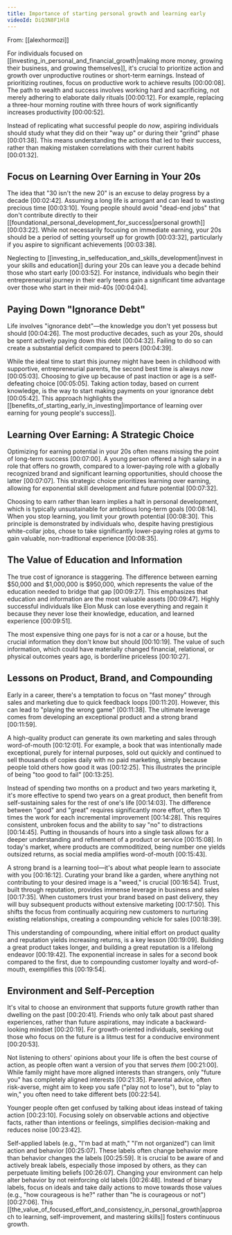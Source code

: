 ```yaml
---
title: Importance of starting personal growth and learning early
videoId: DiQ3N8F1Hl8
---
```


From: [[alexhormozi]] <br/> 

For individuals focused on [[investing_in_personal_and_financial_growth|making more money, growing their business, and growing themselves]], it's crucial to prioritize action and growth over unproductive routines or short-term earnings. Instead of prioritizing routines, focus on productive work to achieve results <a class="yt-timestamp" data-t="00:00:08">[00:00:08]</a>. The path to wealth and success involves working hard and sacrificing, not merely adhering to elaborate daily rituals <a class="yt-timestamp" data-t="00:00:12">[00:00:12]</a>. For example, replacing a three-hour morning routine with three hours of work significantly increases productivity <a class="yt-timestamp" data-t="00:00:52">[00:00:52]</a>.

Instead of replicating what successful people do *now*, aspiring individuals should study what they did on their "way up" or during their "grind" phase <a class="yt-timestamp" data-t="00:01:38">[00:01:38]</a>. This means understanding the actions that led to their success, rather than making mistaken correlations with their current habits <a class="yt-timestamp" data-t="00:01:32">[00:01:32]</a>.

## Focus on Learning Over Earning in Your 20s

The idea that "30 isn't the new 20" is an excuse to delay progress by a decade <a class="yt-timestamp" data-t="00:02:42">[00:02:42]</a>. Assuming a long life is arrogant and can lead to wasting precious time <a class="yt-timestamp" data-t="00:03:10">[00:03:10]</a>. Young people should avoid "dead-end jobs" that don't contribute directly to their [[foundational_personal_development_for_success|personal growth]] <a class="yt-timestamp" data-t="00:03:22">[00:03:22]</a>. While not necessarily focusing on immediate earning, your 20s should be a period of setting yourself up for growth <a class="yt-timestamp" data-t="00:03:32">[00:03:32]</a>, particularly if you aspire to significant achievements <a class="yt-timestamp" data-t="00:03:38">[00:03:38]</a>.

Neglecting to [[investing_in_selfeducation_and_skills_development|invest in your skills and education]] during your 20s can leave you a decade behind those who start early <a class="yt-timestamp" data-t="00:03:52">[00:03:52]</a>. For instance, individuals who begin their entrepreneurial journey in their early teens gain a significant time advantage over those who start in their mid-40s <a class="yt-timestamp" data-t="00:04:04">[00:04:04]</a>.

## Paying Down "Ignorance Debt"

Life involves "ignorance debt"—the knowledge you don't yet possess but should <a class="yt-timestamp" data-t="00:04:26">[00:04:26]</a>. The most productive decades, such as your 20s, should be spent actively paying down this debt <a class="yt-timestamp" data-t="00:04:32">[00:04:32]</a>. Failing to do so can create a substantial deficit compared to peers <a class="yt-timestamp" data-t="00:04:39">[00:04:39]</a>.

While the ideal time to start this journey might have been in childhood with supportive, entrepreneurial parents, the second best time is always *now* <a class="yt-timestamp" data-t="00:05:03">[00:05:03]</a>. Choosing to give up because of past inaction or age is a self-defeating choice <a class="yt-timestamp" data-t="00:05:05">[00:05:05]</a>. Taking action today, based on current knowledge, is the way to start making payments on your ignorance debt <a class="yt-timestamp" data-t="00:05:42">[00:05:42]</a>. This approach highlights the [[benefits_of_starting_early_in_investing|importance of learning over earning for young people's success]].

## Learning Over Earning: A Strategic Choice

Optimizing for earning potential in your 20s often means missing the point of long-term success <a class="yt-timestamp" data-t="00:07:00">[00:07:00]</a>. A young person offered a high salary in a role that offers no growth, compared to a lower-paying role with a globally recognized brand and significant learning opportunities, should choose the latter <a class="yt-timestamp" data-t="00:07:07">[00:07:07]</a>. This strategic choice prioritizes learning over earning, allowing for exponential skill development and future potential <a class="yt-timestamp" data-t="00:07:32">[00:07:32]</a>.

Choosing to earn rather than learn implies a halt in personal development, which is typically unsustainable for ambitious long-term goals <a class="yt-timestamp" data-t="00:08:14">[00:08:14]</a>. When you stop learning, you limit your growth potential <a class="yt-timestamp" data-t="00:08:30">[00:08:30]</a>. This principle is demonstrated by individuals who, despite having prestigious white-collar jobs, chose to take significantly lower-paying roles at gyms to gain valuable, non-traditional experience <a class="yt-timestamp" data-t="00:08:35">[00:08:35]</a>.

## The Value of Education and Information

The true cost of ignorance is staggering. The difference between earning $50,000 and $1,000,000 is $950,000, which represents the value of the education needed to bridge that gap <a class="yt-timestamp" data-t="00:09:27">[00:09:27]</a>. This emphasizes that education and information are the most valuable assets <a class="yt-timestamp" data-t="00:09:47">[00:09:47]</a>. Highly successful individuals like Elon Musk can lose everything and regain it because they never lose their knowledge, education, and learned experience <a class="yt-timestamp" data-t="00:09:51">[00:09:51]</a>.

The most expensive thing one pays for is not a car or a house, but the crucial information they don't know but should <a class="yt-timestamp" data-t="00:10:19">[00:10:19]</a>. The value of such information, which could have materially changed financial, relational, or physical outcomes years ago, is borderline priceless <a class="yt-timestamp" data-t="00:10:27">[00:10:27]</a>.

## Lessons on Product, Brand, and Compounding

Early in a career, there's a temptation to focus on "fast money" through sales and marketing due to quick feedback loops <a class="yt-timestamp" data-t="00:11:20">[00:11:20]</a>. However, this can lead to "playing the wrong game" <a class="yt-timestamp" data-t="00:11:38">[00:11:38]</a>. The ultimate leverage comes from developing an exceptional product and a strong brand <a class="yt-timestamp" data-t="00:11:59">[00:11:59]</a>.

A high-quality product can generate its own marketing and sales through word-of-mouth <a class="yt-timestamp" data-t="00:12:01">[00:12:01]</a>. For example, a book that was intentionally made exceptional, purely for internal purposes, sold out quickly and continued to sell thousands of copies daily with no paid marketing, simply because people told others how good it was <a class="yt-timestamp" data-t="00:12:25">[00:12:25]</a>. This illustrates the principle of being "too good to fail" <a class="yt-timestamp" data-t="00:13:25">[00:13:25]</a>.

Instead of spending two months on a product and two years marketing it, it's more effective to spend two years on a great product, then benefit from self-sustaining sales for the rest of one's life <a class="yt-timestamp" data-t="00:14:03">[00:14:03]</a>. The difference between "good" and "great" requires significantly more effort, often 10 times the work for each incremental improvement <a class="yt-timestamp" data-t="00:14:28">[00:14:28]</a>. This requires consistent, unbroken focus and the ability to say "no" to distractions <a class="yt-timestamp" data-t="00:14:45">[00:14:45]</a>. Putting in thousands of hours into a single task allows for a deeper understanding and refinement of a product or service <a class="yt-timestamp" data-t="00:15:08">[00:15:08]</a>. In today's market, where products are commoditized, being number one yields outsized returns, as social media amplifies word-of-mouth <a class="yt-timestamp" data-t="00:15:43">[00:15:43]</a>.

A strong brand is a learning tool—it's about what people learn to associate with you <a class="yt-timestamp" data-t="00:16:12">[00:16:12]</a>. Curating your brand like a garden, where anything not contributing to your desired image is a "weed," is crucial <a class="yt-timestamp" data-t="00:16:54">[00:16:54]</a>. Trust, built through reputation, provides immense leverage in business and sales <a class="yt-timestamp" data-t="00:17:35">[00:17:35]</a>. When customers trust your brand based on past delivery, they will buy subsequent products without extensive marketing <a class="yt-timestamp" data-t="00:17:50">[00:17:50]</a>. This shifts the focus from continually acquiring new customers to nurturing existing relationships, creating a compounding vehicle for sales <a class="yt-timestamp" data-t="00:18:39">[00:18:39]</a>.

This understanding of compounding, where initial effort on product quality and reputation yields increasing returns, is a key lesson <a class="yt-timestamp" data-t="00:19:09">[00:19:09]</a>. Building a great product takes longer, and building a great reputation is a lifelong endeavor <a class="yt-timestamp" data-t="00:19:42">[00:19:42]</a>. The exponential increase in sales for a second book compared to the first, due to compounding customer loyalty and word-of-mouth, exemplifies this <a class="yt-timestamp" data-t="00:19:54">[00:19:54]</a>.

## Environment and Self-Perception

It's vital to choose an environment that supports future growth rather than dwelling on the past <a class="yt-timestamp" data-t="00:20:41">[00:20:41]</a>. Friends who only talk about past shared experiences, rather than future aspirations, may indicate a backward-looking mindset <a class="yt-timestamp" data-t="00:20:19">[00:20:19]</a>. For growth-oriented individuals, seeking out those who focus on the future is a litmus test for a conducive environment <a class="yt-timestamp" data-t="00:20:53">[00:20:53]</a>.

Not listening to others' opinions about your life is often the best course of action, as people often want a version of you that serves *them* <a class="yt-timestamp" data-t="00:21:00">[00:21:00]</a>. While family might have more aligned interests than strangers, only "future you" has completely aligned interests <a class="yt-timestamp" data-t="00:21:35">[00:21:35]</a>. Parental advice, often risk-averse, might aim to keep you safe ("play not to lose"), but to "play to win," you often need to take different bets <a class="yt-timestamp" data-t="00:22:54">[00:22:54]</a>.

Younger people often get confused by talking about ideas instead of taking action <a class="yt-timestamp" data-t="00:23:10">[00:23:10]</a>. Focusing solely on observable actions and objective facts, rather than intentions or feelings, simplifies decision-making and reduces noise <a class="yt-timestamp" data-t="00:23:42">[00:23:42]</a>.

Self-applied labels (e.g., "I'm bad at math," "I'm not organized") can limit action and behavior <a class="yt-timestamp" data-t="00:25:07">[00:25:07]</a>. These labels often change behavior more than behavior changes the labels <a class="yt-timestamp" data-t="00:25:59">[00:25:59]</a>. It is crucial to be aware of and actively break labels, especially those imposed by others, as they can perpetuate limiting beliefs <a class="yt-timestamp" data-t="00:26:07">[00:26:07]</a>. Changing your environment can help alter behavior by not reinforcing old labels <a class="yt-timestamp" data-t="00:26:48">[00:26:48]</a>. Instead of binary labels, focus on ideals and take daily actions to move towards those values (e.g., "how courageous is he?" rather than "he is courageous or not") <a class="yt-timestamp" data-t="00:27:06">[00:27:06]</a>. This [[the_value_of_focused_effort_and_consistency_in_personal_growth|approach to learning, self-improvement, and mastering skills]] fosters continuous growth.